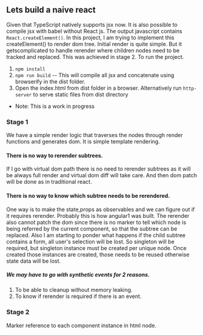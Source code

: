 ## Lets build a naive react
Given that TypeScript natively supports jsx now. It is also possible to compile jsx with babel without React js. The output javascript contains `React.createElement()`. 
In this project, I am trying to implement this createElement() to render dom tree. Initial render is quite simple. But it getscomplicated to handle rerender where children nodes need to be tracked and replaced. This was achieved in stage 2.
To run the project. 
1) `npm install`
2) `npm run build`   -- This will compile all jsx and concatenate using browserify in the dist folder.
3) Open the index.html from dist folder in a browser. Alternatively run `http-server` to serve static files from dist directory

* Note: This is a work in progress
### Stage 1
We have a simple render logic that traverses the nodes through render functions and generates dom. It is simple template rendering.
#### There is no way to rerender subtrees.
If I go with virtual dom path there is no need to rerender subtrees as it will be always full render and virtual dom diff will take care. And then dom patch will be done as in traditional react.
#### There is no way to know which subtree needs to be rerendered.
One way is to make the state,props as observables and we can figure out if it requires rerender. Probably this is how angular1 was built.
The rerender also cannot patch the dom since there is no marker to tell which node is being referred by the current component, so that the subtree can be replaced.
Also I am starting to ponder what happens if the child subtree contains a form, all user's selection will be lost. So singleton will be required, but singleton instance must be created per unique node. Once created those instances are created, those needs to be reused otherwise state data will be lost.

##### We may have to go with synthetic events for 2 reasons. 
1) To be able to cleanup without memory leaking.
2) To know if rerender is required if there is an event.

### Stage 2
Marker reference to each component instance in html node.


